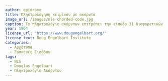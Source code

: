 ```yaml
---
author: epidrome
title: Πληκτρολόγηση κειμένου με ακόρντα 
image_url: /images/nls-chorded-code.jpg
caption: Το πληκτρολόγιο ακόρντων επιτρέπει την είσοδο 31 διαφορετικών κωδικών που καλύπουν όλο το λατινικό αλφάβητο ή μπορούν να αντιστοιχούν σε εντολές. Σε συνδυασμό με μια αποδοτική συσκευής επιλογής στόχων στην οθόνη όπως το ποντίκι με επιπλέον πλήκτρα για εντολές, δεν υπάρχει ανάγκη για το παραδοσιακό πληκτρολόγιο, ειδικά για την συχνή διεργασία της απλής επεξεργασίας έτοιμου κειμένου. 
year: 1964 
license_url: "https://www.dougengelbart.org/"
license_text: Doug Engelbart Institute 
categories:
  - Αρχέτυπα 
  - Συσκευές Εισόδου 
tags:
  - NLS 
  - Douglas Engelbart
  - Πληκτρολόγιο Ακόρντων
---
```

